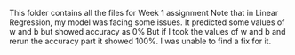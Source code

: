 This folder contains all the files for Week 1 assignment
Note that in Linear Regression, my model was facing some issues.
It predicted some values of w and b but showed accuracy as 0%
But if I took the values of w and b and rerun the accuracy part it showed 100%.
I was unable to find a fix for it.
